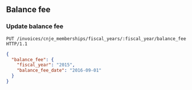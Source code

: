 ## Balance fee
### Update balance fee

```http
PUT /invoices/cnje_memberships/fiscal_years/:fiscal_year/balance_fee HTTP/1.1
```

```json
{
  "balance_fee": {
    "fiscal_year": "2015",
    "balance_fee_date": "2016-09-01"
  }
}
```
